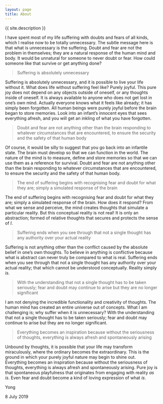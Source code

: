 ```yaml
---
layout: page
title: About
---
```


{{ site.description }}

I have spent most of my life suffering with doubts and fears of all kinds, which I realise now to be totally unnecessary. The subtle message here is that what is unnecessary is the suffering. Doubt and fear are not the problem in themselves; they are a natural response of the human mind and body. It would be unnatural for someone to never doubt or fear. How could someone like that survive or get anything done?

> Suffering is absolutely unnecessary

Suffering is absolutely unnecessary, and it is possible to live your life without it. What does life without suffering feel like? Purely joyful. This pure joy does not depend on any objects outside of oneself, or any thoughts inside of oneself. It is always available to anyone who does not get lost in one’s own mind. Actually everyone knows what it feels like already; it has simply been forgotten. All human beings were purely joyful before the brain began to store memories. Look into an infant’s innocent eyes that sees everything afresh, and you will get an inkling of what you have forgotten.

> Doubt and fear are not anything other than the brain responding to whatever circumstances that are encountered, to ensure the security and the safety of that human body

Of course, it would be silly to suggest that you go back into an infantile state. The brain must develop so that we can function in the world. The nature of the mind is to measure, define and store memories so that we can use them as a reference for survival. Doubt and fear are not anything other than the brain responding to whatever circumstances that are encountered, to ensure the security and the safety of that human body.

> The end of suffering begins with recognising fear and doubt for what they are; simply a simulated response of the brain

The end of suffering begins with recognising fear and doubt for what they are; simply a simulated response of the brain. How does it respond? From what we sense and perceive, the mind creates thoughts that simulate a particular reality. But this conceptual reality is not real! It is only an abstraction; formed of relative thoughts that secures and protects the sense of _I_.

> Suffering ends when you see through that not a single thought has any authority over your actual reality

Suffering is not anything other than the conflict caused by the absolute belief in one’s own thoughts. To believe in anything is conflictive because what is abstract can never truly be compared to what is real. Suffering ends when you see through that not a single thought has any authority over your actual reality; that which cannot be understood conceptually. Reality simply _is_.

> With the understanding that not a single thought has to be taken seriously; fear and doubt may continue to arise but they are no longer significant

I am not denying the incredible functionality and creativity of thoughts. The human mind has created an entire universe out of concepts. What I am challenging is; why suffer when it is unnecessary? With the understanding that not a single thought has to be taken seriously; fear and doubt may continue to arise but they are no longer significant.

> Everything becomes an inspiration because without the seriousness of thoughts, everything is always afresh and spontaneously arising

Unbound by thoughts, it is possible that your life may transform miraculously, where the ordinary becomes the extraordinary. This is the ground in which your purely joyful nature may begin to shine out. Everything becomes an inspiration because without the seriousness of thoughts, everything is always afresh and spontaneously arising. Pure joy is that spontaneous playfulness that originates from engaging with reality _as is_. Even fear and doubt become a kind of loving expression of what _is_.

Yong

8 July 2019
